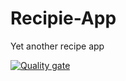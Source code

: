 # Recipie-App
Yet another recipe app

[![Quality gate](https://sonarcloud.io/api/project_badges/quality_gate?project=GeoDerp_Recipe-App)](https://sonarcloud.io/summary/new_code?id=GeoDerp_Recipe-App)
